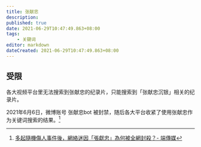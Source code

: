 ```yaml
---
title: 张献忠
description:
published: true
date: 2021-06-29T10:47:49.863+08:00
tags:
    - 关键词
editor: markdown
dateCreated: 2021-06-29T10:47:49.863+08:00
---
```


## 受限

各大视频平台里无法搜索到张献忠的纪录片，只能搜索到「张献忠沉银」相关的纪录片。

2021年6月6日，微博账号 张献忠bot 被封禁，随后各大平台收紧了使用张献忠作为关键词搜索的结果。[^zdt]

[^zdt]: [多起隨機傷人事件後，網絡迷因「張獻忠」為何被全網封殺？- 端傳媒](https://archive.is/URDBA "https://theinitium.com/article/20210622-opinion-china-random-attack-crime-zhangxianzhong/")
